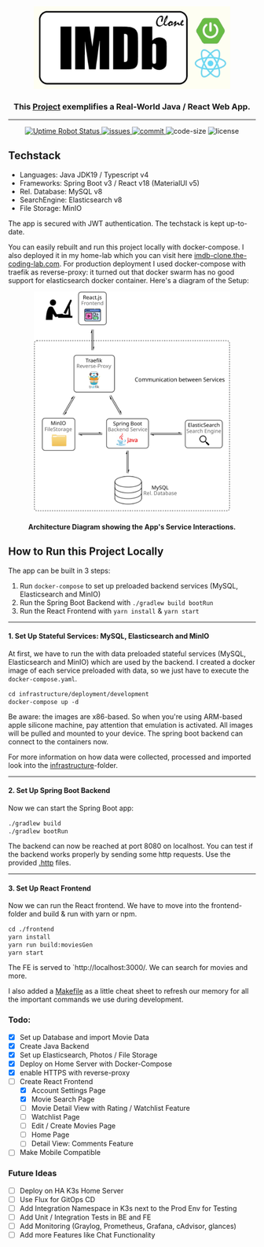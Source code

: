 
<p align="center">
  <a href="https://imdb-clone.the-coding-lab.com/" target="_blank">
    <img alt="imdb-clone-logo" width="400" src="docs/imdb-clone-logo.jpg" />
  </a>

  <h3 align="center">This <a href="https://imdb-clone.the-coding-lab.com/" target="_blank">Project</a>  exemplifies a Real-World Java / React Web App.</h3>
</p>

---

<p align="center">

  <a href="https://stats.uptimerobot.com/5KMN7t0E5M">
    <img alt="Uptime Robot Status" src="https://img.shields.io/uptimerobot/status/m794347971-509793e3b2e4d89beb04d2fb" />
  </a>
  <a href="https://github.com/NiklasTiede/IMDb-Clone/issues">
    <img alt="issues" src="https://img.shields.io/github/issues-raw/niklastiede/imdb-clone" />
  </a>
  <a href="https://github.com/NiklasTiede/IMDb-Clone/commits/master">
    <img alt="commit" src="https://img.shields.io/github/last-commit/NiklasTiede/IMDb-Clone">
  </a>
  <a>
    <img alt="code-size" src="https://img.shields.io/github/languages/code-size/niklastiede/imdb-clone" />
  </a>
  <a>
    <img alt="license" src="https://img.shields.io/github/license/niklastiede/imdb-clone" />
  </a>
</p>

## Techstack
- Languages: Java JDK19 / Typescript v4
- Frameworks: Spring Boot v3 / React v18 (MaterialUI v5)
- Rel. Database: MySQL v8
- SearchEngine: Elasticsearch v8
- File Storage: MinIO

The app is secured with JWT authentication. The techstack is kept up-to-date. 

You can easily rebuilt and run this project locally with docker-compose. I also deployed 
it in my home-lab which you can visit here
<a href="https://imdb-clone.the-coding-lab.com/" target="_blank">imdb-clone.the-coding-lab.com</a>. 
For production deployment I used docker-compose with traefik as reverse-proxy: it turned out that 
docker swarm has no good support for elasticsearch docker container. Here's a diagram of the Setup:

<p align="center">
  <img  alt="architecture-diagram" width="400" src="docs/imdb-clone-flow-schema.svg" />

<h4 align="center">Architecture Diagram showing the App's Service Interactions.</h4>
</p>

## How to Run this Project Locally

The app can be built in 3 steps:

1. Run `docker-compose` to set up preloaded backend services (MySQL, Elasticsearch and
  MinIO)
2. Run the Spring Boot Backend with `./gradlew build bootRun`
3. Run the React Frontend with `yarn install` & `yarn start`

---

#### 1. Set Up Stateful Services: MySQL, Elasticsearch and MinIO

At first, we have to run the with data preloaded stateful services (MySQL, Elasticsearch and 
MinIO) which are used by the backend. I created a docker image of each service preloaded with 
data, so we just have to execute the `docker-compose.yaml`.

```shell
cd infrastructure/deployment/development
docker-compose up -d
```

Be aware: the images are x86-based. So when you're using ARM-based apple silicone machine, 
pay attention that emulation is activated. All images will be pulled and mounted to your device. 
The spring boot backend can connect to the containers now.

For more information on how data were collected, processed and imported look into 
the [infrastructure](./infrastructure/README.md)-folder.

--- 

#### 2. Set Up Spring Boot Backend

Now we can start the Spring Boot app:

```shell
./gradlew build
./gradlew bootRun
```

The backend can now be reached at port 8080 on localhost. You can test if the backend works properly by 
sending some http requests. Use the provided [.http](./src/main/resources/api-calls) files.

---

#### 3. Set Up React Frontend

Now we can run the React frontend. We have to move into the frontend-folder and build & run with yarn or npm. 

```shell
cd ./frontend
yarn install
yarn run build:moviesGen
yarn start
```

The FE is served to `http://localhost:3000/. We can search for movies and more.

I also added a [Makefile](Makefile) as a little cheat sheet to refresh our memory for all the important commands 
we use during development.

### Todo:

- [x] Set up Database and import Movie Data
- [x] Create Java Backend
- [x] Set up Elasticsearch, Photos / File Storage
- [x] Deploy on Home Server with Docker-Compose
- [x] enable HTTPS with reverse-proxy
- [ ] Create React Frontend
  - [x] Account Settings Page
  - [x] Movie Search Page
  - [ ] Movie Detail View with Rating / Watchlist Feature
  - [ ] Watchlist Page
  - [ ] Edit / Create Movies Page
  - [ ] Home Page
  - [ ] Detail View: Comments Feature
- [ ] Make Mobile Compatible

### Future Ideas
- [ ] Deploy on HA K3s Home Server
- [ ] Use Flux for GitOps CD
- [ ] Add Integration Namespace in K3s next to the Prod Env for Testing
- [ ] Add Unit / Integration Tests in BE and FE
- [ ] Add Monitoring (Graylog, Prometheus, Grafana, cAdvisor, glances)
- [ ] Add more Features like Chat Functionality

